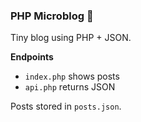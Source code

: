 ### PHP Microblog 🐘

Tiny blog using PHP + JSON.

**Endpoints**
- `index.php` shows posts
- `api.php` returns JSON

Posts stored in `posts.json`.
